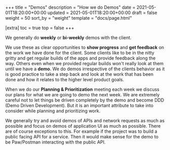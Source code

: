 +++
title = "Demos"
description = "How we do Demos"
date = 2021-05-01T18:20:00+00:00
updated = 2021-05-01T18:20:00+00:00
draft = false
weight = 50
sort_by = "weight"
template = "docs/page.html"

[extra]
toc = true
top = false
+++

We generally do **weekly** or **bi-weekly** demos with the client.

We use these as clear opportunities to **show progress** and **get feedback** on the work we have done for the client. Some clients like to be in the nitty gritty and get regular builds of the apps and provide feedback along the way. Others even when we provided regular builds won't really look at them until we have a **demo**. We do demos irrespective of the clients behavior as it is good practice to take a step back and look at the work that has been done and how it relates to the higher level product goals.

When we do our **Planning & Prioritization** meeting each week we discuss our plans for what we are going to demo the next week. We are extremely careful not to let things be driven completely by the demo and become DDD (Demo Driven Development). But it is an important attribute to take into consider while planning and prioritizing work.

We generally try and avoid demos of APIs and network requests as much as possible and focus on demos of application UI as much as possible. There are of course exceptions to this. For example if the project was to build a public facing API for a service. Then it would make sense for the demo to be Paw/Postman interacting with the public API.

